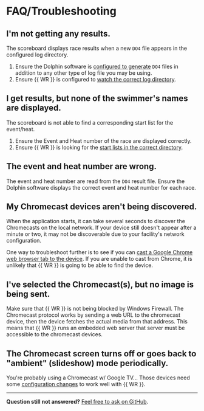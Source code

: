 # FAQ/Troubleshooting

## I'm not getting any results.

The scoreboard displays race results when a new `DO4` file appears in the
configured log directory.

1. Ensure the Dolphin software is [configured to
   generate](quickstart.md#configure-result-files) `DO4` files in addition to
   any other type of log file you may be using.
1. Ensure {{ WR }} is configured to [watch the correct log
   directory](quickstart.md#set-the-results-directory).

## I get results, but none of the swimmer's names are displayed.

The scoreboard is not able to find a corresponding start list for the
event/heat.

1. Ensure the Event and Heat number of the race are displayed correctly.
1. Ensure {{ WR }} is looking for the [start lists in the correct
   directory](quickstart.md#set-the-start-list-directory).

## The event and heat number are wrong.

The event and heat number are read from the `DO4` result file. Ensure the
Dolphin software displays the correct event and heat number for each race.

## My Chromecast devices aren't being discovered.

When the application starts, it can take several seconds to discover the
Chromecasts on the local network. If your device still doesn't appear after a
minute or two, it may not be discoverable due to your facility's network
configuration.

One way to troubleshoot further is to see if you can [cast a Google Chrome web
browser tab to the
device](https://support.google.com/chromecast/answer/3228332?hl=en&co=GENIE.Platform%3DDesktop).
If you are unable to cast from Chrome, it is unlikely that {{ WR }} is going to
be able to find the device.

## I've selected the Chromecast(s), but no image is being sent.

Make sure that {{ WR }} is not being blocked by Windows Firewall. The Chromecast
protocol works by sending a web URL to the chromecast device, then the device
fetches the actual media from that address. This means that {{ WR }} runs an
embedded web server that server must be accessible to the chromecast devices.

## The Chromecast screen turns off or goes back to "ambient" (slideshow) mode periodically.

You're probably using a Chromecast w/ Google TV... Those devices need some
[configuration changes](cc-compat.md) to work well with {{ WR }}.

-----

**Question still not answered?** [Feel free to ask on
GitHub](https://github.com/JohnStrunk/wahoo-results/discussions/categories/q-a).
